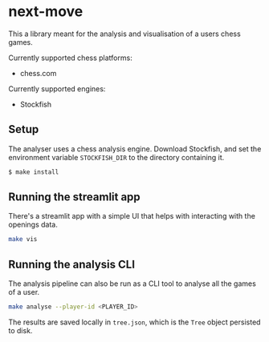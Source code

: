 # next-move

This a library meant for the analysis and visualisation of a users chess games.

Currently supported chess platforms:
* chess.com

 Currently supported engines:
* Stockfish

## Setup
The analyser uses a chess analysis engine. Download Stockfish, and set the environment variable `STOCKFISH_DIR` to the directory containing it.

```bash
$ make install
```

## Running the streamlit app

There's a streamlit app with a simple UI that helps with interacting with the openings data.

```bash
make vis
```

## Running the analysis CLI
The analysis pipeline can also be run as a CLI tool to analyse all the games of a user.

```bash
make analyse --player-id <PLAYER_ID>
```

The results are saved locally in `tree.json`, which is the `Tree` object persisted to disk.
